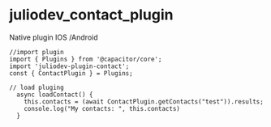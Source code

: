 # juliodev_contact_plugin
Native plugin IOS /Android 
```
//import plugin 
import { Plugins } from '@capacitor/core';
import 'juliodev-plugin-contact';
const { ContactPlugin } = Plugins;

// load pluging
  async loadContact() {
    this.contacts = (await ContactPlugin.getContacts("test")).results;
    console.log("My contacts: ", this.contacts)
  }
  
